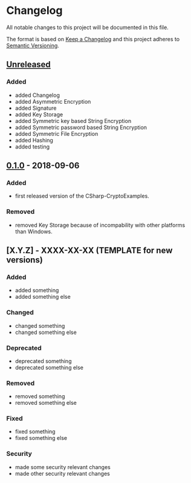 # Changelog

All notable changes to this project will be documented in this file.

The format is based on [Keep a Changelog](http://keepachangelog.com/en/1.0.0/)
and this project adheres to [Semantic Versioning](http://semver.org/spec/v2.0.0.html).

## [Unreleased]

### Added

- added Changelog
- added Asymmetric Encryption
- added Signature
- added Key Storage
- added Symmetric key based String Encryption
- added Symmetric password based String Encryption
- added Symmetric File Encryption
- added Hashing
- added testing

## [0.1.0] - 2018-09-06

### Added

- first released version of the CSharp-CryptoExamples.

### Removed

- removed Key Storage because of incompability with other platforms than Windows.

## [X.Y.Z] - XXXX-XX-XX (TEMPLATE for new versions)

### Added

- added something
- added something else

### Changed

- changed something
- changed something else

### Deprecated

- deprecated something
- deprecated something else

### Removed

- removed something
- removed something else

### Fixed

- fixed something
- fixed something else

### Security

- made some security relevant changes
- made other security relevant changes

[Unreleased]: https://github.com/cryptoexamples/csharp-cryptoexamples/compare/v0.1.1...HEAD
[0.1.1]: https://github.com/cryptoexamples/csharp-cryptoexamples/compare/v0.1.0...v0.1.1
[0.1.0]: https://github.com/cryptoexamples/csharp-cryptoexamples/releases/tag/v0.1.0
